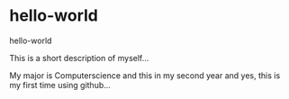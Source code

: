 # hello-world
hello-world

This is a short description of myself...

My major is Computerscience and this in my second year and yes, this is my first time using github...
